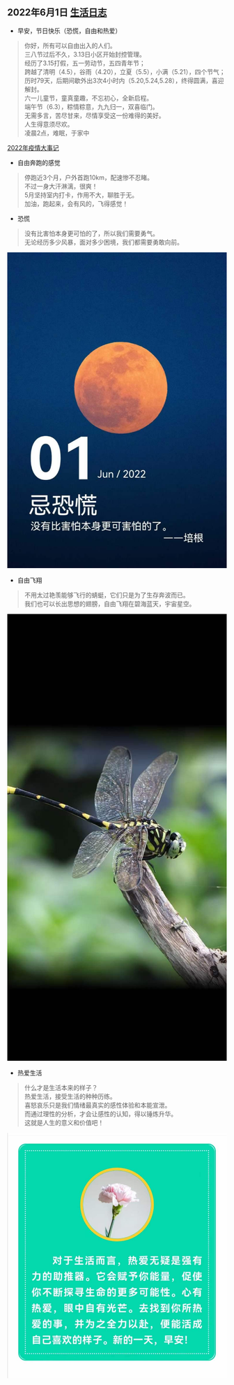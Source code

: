 ## 2022年6月1日  [生活日志](../life.md)
- 早安，节日快乐（恐慌，自由和热爱）
>你好，所有可以自由出入的人们。  
三八节过后不久，3.13日小区开始封控管理。  
经历了3.15打假，五一劳动节，五四青年节；  
跨越了清明（4.5），谷雨（4.20），立夏（5.5），小满（5.21），四个节气；  
历时79天，后期间歇外出3次4小时内（5.20,5.24,5.28），终得圆满，喜迎解封。  
六一儿童节，童真童趣，不忘初心，全新启程。  
端午节（6.3），粽情粽意，九九归一，双喜临门。  
无需多言，苦尽甘来，尽情享受这一份难得的美好。  
人生得意须尽欢。  
凌晨2点，难眠，于家中  
>
[2022年疫情大事记](../life/yq.md)
- 自由奔跑的感觉
>停跑近3个月，户外首跑10km，配速惨不忍睹。  
不过一身大汗淋漓，很爽！  
5月坚持室内打卡，作用不大，聊胜于无。  
加油，跑起来，会有风的，飞得感觉！   

- 恐慌
>没有比害怕本身更可怕的了，所以我们需要勇气。  
无论经历多少风暴，面对多少困境，我们都需要勇敢向前。

![](../img/20220601.jpg)
- 自由飞翔  
>不用太过艳羡能够飞行的蜻蜓，它们只是为了生存奔波而已。  
我们也可以长出思想的翅膀，自由飞翔在碧海蓝天，宇宙星空。  
  
![](../img/20220601a.jpg)
- 热爱生活  
>什么才是生活本来的样子？  
热爱生活，接受生活的种种历练。  
喜怒哀乐只是我们情绪最真实的感性体验和本能宣泄。  
而通过理性的分析，才会让感性的认知，得以锤炼升华。    
这就是人生的意义和价值吧！

![](../img/20220601b.jpg)
  